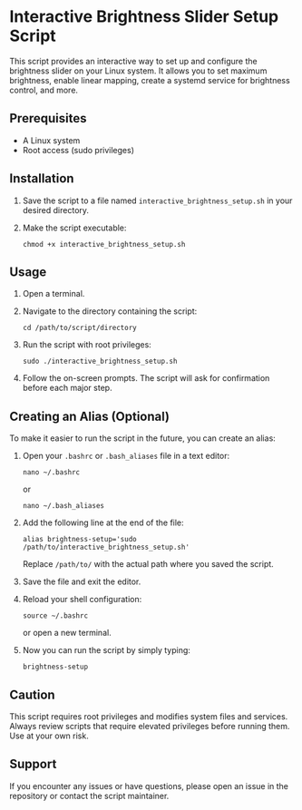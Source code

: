 # Interactive Brightness Slider Setup Script

This script provides an interactive way to set up and configure the brightness slider on your Linux system. It allows you to set maximum brightness, enable linear mapping, create a systemd service for brightness control, and more.

## Prerequisites

- A Linux system
- Root access (sudo privileges)

## Installation

1. Save the script to a file named `interactive_brightness_setup.sh` in your desired directory.

2. Make the script executable:
   ```
   chmod +x interactive_brightness_setup.sh
   ```

## Usage

1. Open a terminal.

2. Navigate to the directory containing the script:
   ```
   cd /path/to/script/directory
   ```

3. Run the script with root privileges:
   ```
   sudo ./interactive_brightness_setup.sh
   ```

4. Follow the on-screen prompts. The script will ask for confirmation before each major step.

## Creating an Alias (Optional)

To make it easier to run the script in the future, you can create an alias:

1. Open your `.bashrc` or `.bash_aliases` file in a text editor:
   ```
   nano ~/.bashrc
   ```
   or
   ```
   nano ~/.bash_aliases
   ```

2. Add the following line at the end of the file:
   ```
   alias brightness-setup='sudo /path/to/interactive_brightness_setup.sh'
   ```
   Replace `/path/to/` with the actual path where you saved the script.

3. Save the file and exit the editor.

4. Reload your shell configuration:
   ```
   source ~/.bashrc
   ```
   or open a new terminal.

5. Now you can run the script by simply typing:
   ```
   brightness-setup
   ```

## Caution

This script requires root privileges and modifies system files and services. Always review scripts that require elevated privileges before running them. Use at your own risk.

## Support

If you encounter any issues or have questions, please open an issue in the repository or contact the script maintainer.
